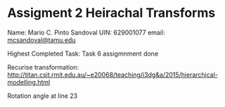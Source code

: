 # Assigment 2 Heirachal Transforms

Name: Mario C. Pinto Sandoval
UIN: 629001077
email: mcsandoval@tamu.edu

Highest Completed Task: Task 6 assigmnment done

Recurise transformation:
http://titan.csit.rmit.edu.au/~e20068/teaching/i3dg&a/2015/hierarchical-modelling.html

Rotation angle at line 23
